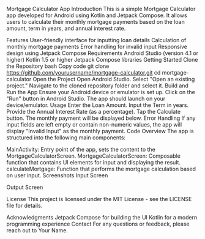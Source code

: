 Mortgage Calculator App
Introduction
This is a simple Mortgage Calculator app developed for Android using Kotlin and Jetpack Compose. It allows users to calculate their monthly mortgage payments based on the loan amount, term in years, and annual interest rate.

Features
User-friendly interface for inputting loan details
Calculation of monthly mortgage payments
Error handling for invalid input
Responsive design using Jetpack Compose
Requirements
Android Studio (version 4.1 or higher)
Kotlin 1.5 or higher
Jetpack Compose libraries
Getting Started
Clone the Repository
bash
Copy code
git clone https://github.com/yourusername/mortgage-calculator.git
cd mortgage-calculator
Open the Project
Open Android Studio.
Select "Open an existing project."
Navigate to the cloned repository folder and select it.
Build and Run the App
Ensure your Android device or emulator is set up.
Click on the "Run" button in Android Studio.
The app should launch on your device/emulator.
Usage
Enter the Loan Amount.
Input the Term in years.
Provide the Annual Interest Rate (as a percentage).
Tap the Calculate button.
The monthly payment will be displayed below.
Error Handling
If any input fields are left empty or contain non-numeric values, the app will display "Invalid Input" as the monthly payment.
Code Overview
The app is structured into the following main components:

MainActivity: Entry point of the app, sets the content to the MortgageCalculatorScreen.
MortgageCalculatorScreen: Composable function that contains UI elements for input and displaying the result.
calculateMortgage: Function that performs the mortgage calculation based on user input.
Screenshots
Input Screen

Output Screen

License
This project is licensed under the MIT License - see the LICENSE file for details.

Acknowledgments
Jetpack Compose for building the UI
Kotlin for a modern programming experience
Contact
For any questions or feedback, please reach out to Your Name.
